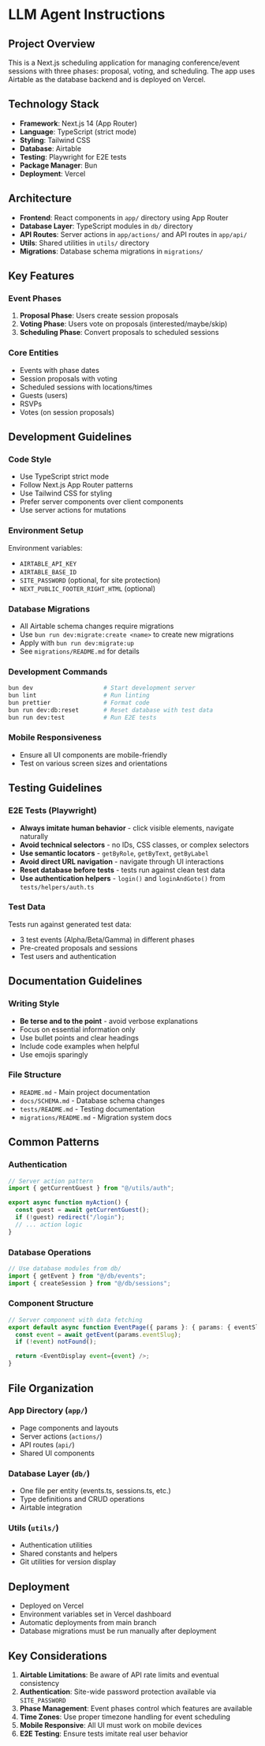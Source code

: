 # LLM Agent Instructions

## Project Overview

This is a Next.js scheduling application for managing conference/event sessions with three phases: proposal, voting, and scheduling. The app uses Airtable as the database backend and is deployed on Vercel.

## Technology Stack

- **Framework**: Next.js 14 (App Router)
- **Language**: TypeScript (strict mode)
- **Styling**: Tailwind CSS
- **Database**: Airtable
- **Testing**: Playwright for E2E tests
- **Package Manager**: Bun
- **Deployment**: Vercel

## Architecture

- **Frontend**: React components in `app/` directory using App Router
- **Database Layer**: TypeScript modules in `db/` directory
- **API Routes**: Server actions in `app/actions/` and API routes in `app/api/`
- **Utils**: Shared utilities in `utils/` directory
- **Migrations**: Database schema migrations in `migrations/`

## Key Features

### Event Phases

1. **Proposal Phase**: Users create session proposals
2. **Voting Phase**: Users vote on proposals (interested/maybe/skip)
3. **Scheduling Phase**: Convert proposals to scheduled sessions

### Core Entities

- Events with phase dates
- Session proposals with voting
- Scheduled sessions with locations/times
- Guests (users)
- RSVPs
- Votes (on session proposals)

## Development Guidelines

### Code Style

- Use TypeScript strict mode
- Follow Next.js App Router patterns
- Use Tailwind CSS for styling
- Prefer server components over client components
- Use server actions for mutations

### Environment Setup

Environment variables:

- `AIRTABLE_API_KEY`
- `AIRTABLE_BASE_ID`
- `SITE_PASSWORD` (optional, for site protection)
- `NEXT_PUBLIC_FOOTER_RIGHT_HTML` (optional)

### Database Migrations

- All Airtable schema changes require migrations
- Use `bun run dev:migrate:create <name>` to create new migrations
- Apply with `bun run dev:migrate:up`
- See `migrations/README.md` for details

### Development Commands

```bash
bun dev                    # Start development server
bun lint                   # Run linting
bun prettier               # Format code
bun run dev:db:reset       # Reset database with test data
bun run dev:test           # Run E2E tests
```

### Mobile Responsiveness

- Ensure all UI components are mobile-friendly
- Test on various screen sizes and orientations

## Testing Guidelines

### E2E Tests (Playwright)

- **Always imitate human behavior** - click visible elements, navigate naturally
- **Avoid technical selectors** - no IDs, CSS classes, or complex selectors
- **Use semantic locators** - `getByRole`, `getByText`, `getByLabel`
- **Avoid direct URL navigation** - navigate through UI interactions
- **Reset database before tests** - tests run against clean test data
- **Use authentication helpers** - `login()` and `loginAndGoto()` from `tests/helpers/auth.ts`

### Test Data

Tests run against generated test data:

- 3 test events (Alpha/Beta/Gamma) in different phases
- Pre-created proposals and sessions
- Test users and authentication

## Documentation Guidelines

### Writing Style

- **Be terse and to the point** - avoid verbose explanations
- Focus on essential information only
- Use bullet points and clear headings
- Include code examples when helpful
- Use emojis sparingly

### File Structure

- `README.md` - Main project documentation
- `docs/SCHEMA.md` - Database schema changes
- `tests/README.md` - Testing documentation
- `migrations/README.md` - Migration system docs

## Common Patterns

### Authentication

```typescript
// Server action pattern
import { getCurrentGuest } from "@/utils/auth";

export async function myAction() {
  const guest = await getCurrentGuest();
  if (!guest) redirect("/login");
  // ... action logic
}
```

### Database Operations

```typescript
// Use database modules from db/
import { getEvent } from "@/db/events";
import { createSession } from "@/db/sessions";
```

### Component Structure

```typescript
// Server component with data fetching
export default async function EventPage({ params }: { params: { eventSlug: string } }) {
  const event = await getEvent(params.eventSlug);
  if (!event) notFound();

  return <EventDisplay event={event} />;
}
```

## File Organization

### App Directory (`app/`)

- Page components and layouts
- Server actions (`actions/`)
- API routes (`api/`)
- Shared UI components

### Database Layer (`db/`)

- One file per entity (events.ts, sessions.ts, etc.)
- Type definitions and CRUD operations
- Airtable integration

### Utils (`utils/`)

- Authentication utilities
- Shared constants and helpers
- Git utilities for version display

## Deployment

- Deployed on Vercel
- Environment variables set in Vercel dashboard
- Automatic deployments from main branch
- Database migrations must be run manually after deployment

## Key Considerations

1. **Airtable Limitations**: Be aware of API rate limits and eventual consistency
2. **Authentication**: Site-wide password protection available via `SITE_PASSWORD`
3. **Phase Management**: Event phases control which features are available
4. **Time Zones**: Use proper timezone handling for event scheduling
5. **Mobile Responsive**: All UI must work on mobile devices
6. **E2E Testing**: Ensure tests imitate real user behavior
